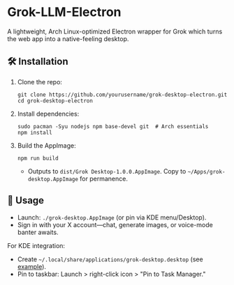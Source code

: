# Grok-LLM-Electron

A lightweight, Arch Linux-optimized Electron wrapper for Grok which turns the web app into a native-feeling desktop.


## 🛠️ Installation
1. Clone the repo:
   ```
   git clone https://github.com/yourusername/grok-desktop-electron.git
   cd grok-desktop-electron
   ```
2. Install dependencies:
   ```
   sudo pacman -Syu nodejs npm base-devel git  # Arch essentials
   npm install
   ```
3. Build the AppImage:
   ```
   npm run build
   ```
   - Outputs to `dist/Grok Desktop-1.0.0.AppImage`. Copy to `~/Apps/grok-desktop.AppImage` for permanence.

## 🚀 Usage

- Launch: `./grok-desktop.AppImage` (or pin via KDE menu/Desktop).
- Sign in with your X account—chat, generate images, or voice-mode banter awaits.

For KDE integration:
- Create `~/.local/share/applications/grok-desktop.desktop` (see [example](desktop.example)).
- Pin to taskbar: Launch > right-click icon > "Pin to Task Manager."
